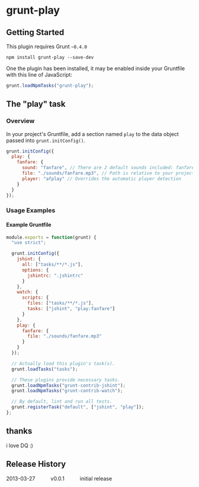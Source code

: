 # grunt-play

## Getting Started

This plugin requires Grunt `~0.4.0`

```shell
npm install grunt-play --save-dev
```

One the plugin has been installed, it may be enabled inside your Gruntfile with this line of JavaScript:

```js
grunt.loadNpmTasks("grunt-play");
```

## The "play" task

### Overview

In your project's Gruntfile, add a section named `play` to the data object passed into `grunt.initConfig()`.

```js
grunt.initConfig({
  play: {
    fanfare: {
      sound: "fanfare", // There are 2 default sounds included: fanfare or beep. overrides "file"
      file: "./sounds/fanfare.mp3", // Path is relative to your project
      player: "afplay" // Overrides the automatic player detection
    }
  }
});
```

### Usage Examples

#### Example Gruntfile

```js
module.exports = function(grunt) {
  "use strict";

  grunt.initConfig({
    jshint: {
      all: ["tasks/**/*.js"],
      options: {
        jshintrc: ".jshintrc"
      }
    },
    watch: {
      scripts: {
        files: ["tasks/**/*.js"],
        tasks: ["jshint", "play:fanfare"]
      }
    },
    play: {
      fanfare: {
        file: "./sounds/fanfare.mp3"
      }
    }
  });

  // Actually load this plugin's task(s).
  grunt.loadTasks("tasks");

  // These plugins provide necessary tasks.
  grunt.loadNpmTasks("grunt-contrib-jshint");
  grunt.loadNpmTasks("grunt-contrib-watch");

  // By default, lint and run all tests.
  grunt.registerTask("default", ["jshint", "play"]);
};
```

## thanks

i love DQ :)

## Release History

2013-03-27   v0.0.1   initial release
